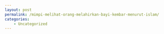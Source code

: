 ```yaml
---
layout: post
permalink: /mimpi-melihat-orang-melahirkan-bayi-kembar-menurut-islam/
categories:
    - Uncategorized
---
```



